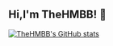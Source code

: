## Hi,I'm TheHMBB! 👋

[![TheHMBB's GitHub stats](https://github-readme-stats.vercel.app/api?username=TheHMBB&show_icons=true&theme=dark?count_private=true)]()
